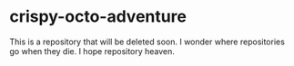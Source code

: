 # crispy-octo-adventure

This is a repository that will be deleted soon. I wonder where repositories go when they die. I hope repository heaven.

